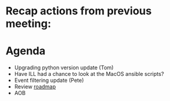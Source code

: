 # Recap actions from previous meeting:


# Agenda
- Upgrading python version update (Tom)
- Have ILL had a chance to look at the MacOS ansible scripts?
- Event filtering update (Pete)
- Review [roadmap](https://github.com/mantidproject/roadmap/projects/1)
- AOB
